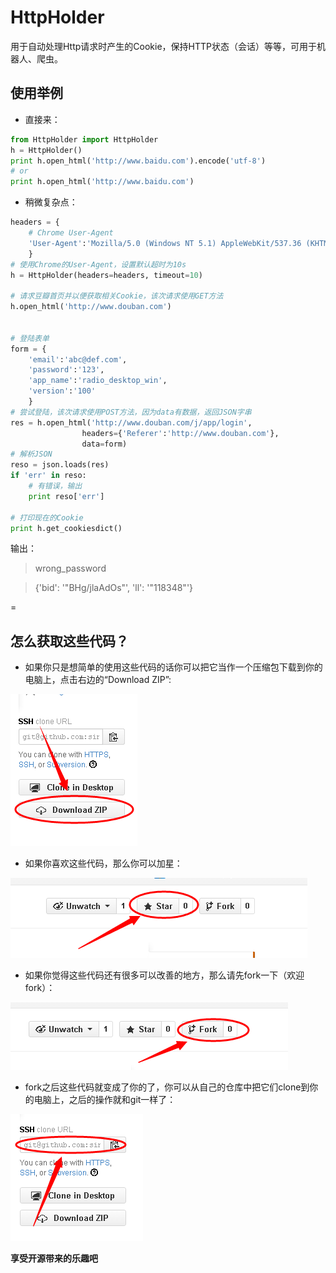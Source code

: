 # HttpHolder

用于自动处理Http请求时产生的Cookie，保持HTTP状态（会话）等等，可用于机器人、爬虫。


## 使用举例
* 直接来：
``` Python
from HttpHolder import HttpHolder
h = HttpHolder()
print h.open_html('http://www.baidu.com').encode('utf-8')
# or
print h.open_html('http://www.baidu.com')
```

* 稍微复杂点：
``` Python
headers = {
	# Chrome User-Agent
	'User-Agent':'Mozilla/5.0 (Windows NT 5.1) AppleWebKit/537.36 (KHTML, like Gecko) Chrome/34.0.1847.116 Safari/537.36',
	}
# 使用Chrome的User-Agent，设置默认超时为10s
h = HttpHolder(headers=headers, timeout=10)

# 请求豆瓣首页并以便获取相关Cookie，该次请求使用GET方法
h.open_html('http://www.douban.com')


# 登陆表单
form = {
	'email':'abc@def.com',
	'password':'123',
	'app_name':'radio_desktop_win',
	'version':'100'
	}
# 尝试登陆，该次请求使用POST方法，因为data有数据，返回JSON字串
res = h.open_html('http://www.douban.com/j/app/login', 
				headers={'Referer':'http://www.douban.com'}, 
				data=form)
# 解析JSON
reso = json.loads(res)
if 'err' in reso:
	# 有错误，输出
	print reso['err']

# 打印现在的Cookie
print h.get_cookiesdict()
```

输出：

>wrong_password

>{'bid': '"BHg/jlaAdOs"', 'll': '"118348"'}


=

## 怎么获取这些代码？

* 如果你只是想简单的使用这些代码的话你可以把它当作一个压缩包下载到你的电脑上，点击右边的“Download ZIP”:

![image](https://raw.githubusercontent.com/sintrb/forgithub/master/img/screenshots/githubdownloadzip.png)


* 如果你喜欢这些代码，那么你可以加星：

![image](https://raw.githubusercontent.com/sintrb/forgithub/master/img/screenshots/githubstart.png)

* 如果你觉得这些代码还有很多可以改善的地方，那么请先fork一下（欢迎fork）：

![image](https://raw.githubusercontent.com/sintrb/forgithub/master/img/screenshots/githubfork.png)

* fork之后这些代码就变成了你的了，你可以从自己的仓库中把它们clone到你的电脑上，之后的操作就和git一样了：

![image](https://raw.githubusercontent.com/sintrb/forgithub/master/img/screenshots/githubsshclone.png)

**享受开源带来的乐趣吧**
